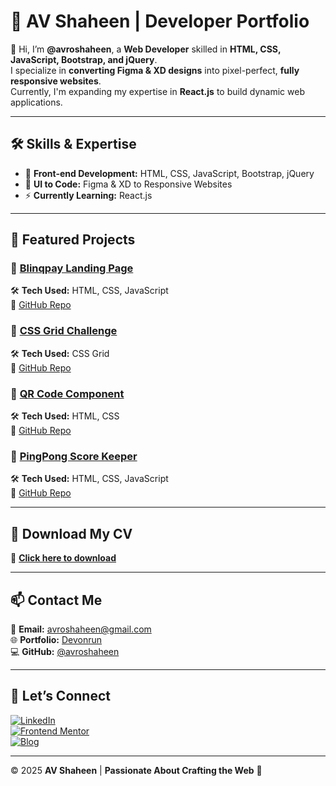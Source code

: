 # 🚀 AV Shaheen | Developer Portfolio  

👋 Hi, I’m **@avroshaheen**, a **Web Developer** skilled in **HTML, CSS, JavaScript, Bootstrap, and jQuery**.  
I specialize in **converting Figma & XD designs** into pixel-perfect, **fully responsive websites**.  
Currently, I'm expanding my expertise in **React.js** to build dynamic web applications.  

---

## 🛠️ Skills & Expertise  

- 🔹 **Front-end Development:** HTML, CSS, JavaScript, Bootstrap, jQuery  
- 🎨 **UI to Code:** Figma & XD to Responsive Websites  
- ⚡ **Currently Learning:** React.js  

---

## 📌 Featured Projects  

### 🎯 [Blinqpay Landing Page](https://avroshaheen.github.io/bank-landing-page/)  
🛠 **Tech Used:** HTML, CSS, JavaScript  
🔗 [GitHub Repo](https://github.com/avroshaheen/bank-landing-page)  

### 🎯 [CSS Grid Challenge](https://avroshaheen.github.io/frontendmentor-css-grid-challenge/)  
🛠 **Tech Used:** CSS Grid  
🔗 [GitHub Repo](https://github.com/avroshaheen/frontendmentor-css-grid-challenge)  

### 🎯 [QR Code Component](https://avroshaheen.github.io/qr-code-component/)  
🛠 **Tech Used:** HTML, CSS  
🔗 [GitHub Repo](https://github.com/avroshaheen/qr-code-component)  

### 🎯 [PingPong Score Keeper](https://avroshaheen.github.io/pingpongscore/)  
🛠 **Tech Used:** HTML, CSS, JavaScript  
🔗 [GitHub Repo](https://github.com/avroshaheen/pingpongscore)  

---

## 📂 Download My CV  
📄 **[Click here to download](https://drive.google.com/file/d/1gzbvw_nk5dGwGGiqPYTWGYHDu8CnQAQj/view?usp=sharing)**  

---

## 📫 Contact Me  

📧 **Email:** [avroshaheen@gmail.com](mailto:avroshaheen@gmail.com)  
🌐 **Portfolio:** [Devonrun](https://devonrun.com)  
💻 **GitHub:** [@avroshaheen](https://github.com/avroshaheen)  

---

## 🔗 Let’s Connect  

[![LinkedIn](https://img.shields.io/badge/LinkedIn-0A66C2?style=for-the-badge&logo=linkedin&logoColor=white)](https://www.linkedin.com/in/shahinur-rahman-593658198/)  
[![Frontend Mentor](https://img.shields.io/badge/Frontend%20Mentor-5F3DC4?style=for-the-badge&logo=frontendmentor&logoColor=white)](https://www.frontendmentor.io/profile/avrojp)  
[![Blog](https://img.shields.io/badge/Tech%20Blog-FF5722?style=for-the-badge&logo=wordpress&logoColor=white)](https://devonrun.com)  

---

© 2025 **AV Shaheen** | **Passionate About Crafting the Web** 🚀  
